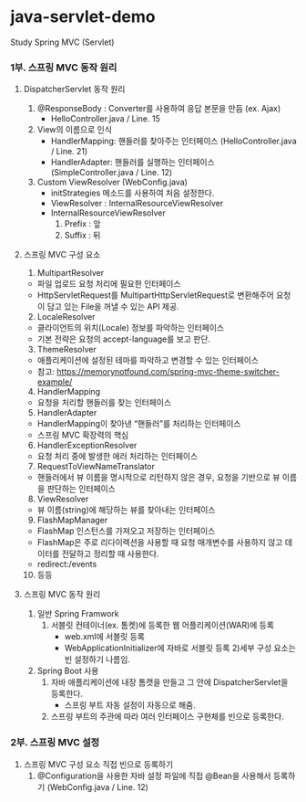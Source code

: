 # java-servlet-demo
Study Spring MVC (Servlet)

### 1부. 스프링 MVC 동작 원리
1. DispatcherServlet 동작 원리
    1) @ResponseBody : Converter를 사용하여 응답 본문을 만듬 (ex. Ajax)
       * HelloController.java / Line. 15
    2) View의 이름으로 인식
       * HandlerMapping: 핸들러를 찾아주는 인터페이스 (HelloController.java / Line. 21)
       * HandlerAdapter: 핸들러를 실행하는 인터페이스 (SimpleController.java / Line. 12)
    3) Custom ViewResolver (WebConfig.java)
       * initStrategies 메소드를 사용하여 처음 설정한다.
       * ViewResolver : InternalResourceViewResolver
       * InternalResourceViewResolver 
         1) Prefix : 앞
         2) Suffix : 뒤

2. 스프링 MVC 구성 요소
   1) MultipartResolver
    * 파일 업로드 요청 처리에 필요한 인터페이스
    * HttpServletRequest를 MultipartHttpServletRequest로 변환해주어 요청이 담고 있는 File을 꺼낼 수 있는 API 제공.
   2) LocaleResolver
    * 클라이언트의 위치(Locale) 정보를 파악하는 인터페이스
    * 기본 전략은 요청의 accept-language를 보고 판단.
   3) ThemeResolver
    * 애플리케이션에 설정된 테마를 파악하고 변경할 수 있는 인터페이스
    * 참고: https://memorynotfound.com/spring-mvc-theme-switcher-example/
   4) HandlerMapping
    * 요청을 처리할 핸들러를 찾는 인터페이스
   5) HandlerAdapter
    * HandlerMapping이 찾아낸 “핸들러”를 처리하는 인터페이스
    * 스프링 MVC 확장력의 핵심
   6) HandlerExceptionResolver
    * 요청 처리 중에 발생한 에러 처리하는 인터페이스
   7) RequestToViewNameTranslator
    * 핸들러에서 뷰 이름을 명시적으로 리턴하지 않은 경우, 요청을 기반으로 뷰 이름을 판단하는 인터페이스
   8) ViewResolver
    * 뷰 이름(string)에 해당하는 뷰를 찾아내는 인터페이스
   9) FlashMapManager
    * FlashMap 인스턴스를 가져오고 저장하는 인터페이스
    * FlashMap은 주로 리다이렉션을 사용할 때 요청 매개변수를 사용하지 않고 데이터를 전달하고 정리할 때 사용한다.
    * redirect:/events
   10) 등등

3. 스프링 MVC 동작 원리
    1) 일반 Spring Framwork
        1) 서블릿 컨테이너(ex. 톰켓)에 등록한 웹 어플리케이션(WAR)에 등록
           * web.xml에 서블릿 등록
           * WebApplicationInitializer에 자바로 서블릿 등록 
        2)세부 구성 요소는 빈 설정하기 나름임.
    2) Spring Boot 사용
        1) 자바 애플리케이션에 내장 톰캣을 만들고 그 안에 DispatcherServlet을
           등록한다.
           * 스프링 부트 자동 설정이 자동으로 해줌.
        2) 스프링 부트의 주관에 따라 여러 인터페이스 구현체를 빈으로 등록한다.
           
            
### 2부. 스프링 MVC 설정
1. 스프링 MVC 구성 요소 직접 빈으로 등록하기
    1) @Configuration을 사용한 자바 설정 파일에 직접 @Bean을 사용해서 등록하기 (WebConfig.java / Line. 12)